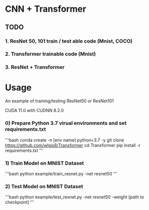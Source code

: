 # CNN + Transformer

## TODO

### 1. ResNet 50, 101 train / test able code (Mnist, COCO)

### 2. Transformer trainable code (Mnist)

### 3. ResNet + Transformer 



# Usage

An example of training/testing ResNet50 or ResNet101

CUDA 11.0 with CUDNN 8.2.0


### 0) Prepare Python 3.7 virual environments and set requirements.txt
'''bash
conda create -n [env name] python=3.7 -y
git clone https://github.com/wlgjs8/Transformer
cd Transformer
pip install -r requirements.txt
'''

### 1) Train Model on MNIST Dataset
'''bash
python example/train_resnet.py -net resnet50 
'''

### 2) Test Model on MNIST Dataset
'''bash
python example/test_resnet.py -net resnet50 -weight [path to checkpoint]
'''
